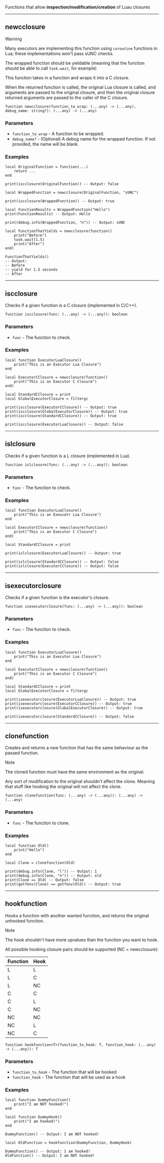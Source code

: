 Functions that allow **inspection/modification/creation** of Luau closures

---

## newcclosure

> [!WARNING]
> Many executors are implementing this function using `coroutine` functions in Lua; these implementations won't pass sUNC checks.
>
> The wrapped function should be yieldable (meaning that the function should be able to call `task.wait`, for example)

This function takes in a function and wraps it into a C closure.

When the returned function is called, the original Lua closure is called, and arguments are passed to the original closure, and then the original closure returned arguments are passed to the caller of the C closure.

```luau
function newcclosure(function_to_wrap: (...any) -> (...any), debug_name: string?): (...any) -> (...any)
```

### Parameters

- `function_to_wrap` - A function to be wrapped.
- `debug_name?` - (Optional) A debug name for the wrapped function. If not provided, the name will be blank.

### Examples

```luau
local OriginalFunction = function(...)
    return ...
end

print(iscclosure(OriginalFunction)) -- Output: false

local WrappedFunction = newcclosure(OriginalFunction, "sUNC")

print(iscclosure(WrappedFunction)) -- Output: true

local FunctionResults = WrappedFunction("Hello")
print(FunctionResults) -- Output: Hello

print(debug.info(WrappedFunction, "n")) -- Output: sUNC
```

```luau
local FunctionThatYields = newcclosure(function()
    print("Before")
    task.wait(1.5)
    print("After")
end)

FunctionThatYields()
-- Output:
-- Before
-- yield for 1.5 seconds
-- After
```

---

## iscclosure

Checks if a given function is a C closure (implemented in C/C++).

```luau
function iscclosure(func: (...any) -> (...any)): boolean
```

### Parameters

- `func` - The function to check.

### Examples

```luau
local function ExecutorLuaClosure()
    print("This is an Executor Lua Closure")
end

local ExecutorCClosure = newcclosure(function()
    print("This is an Executor C Closure")
end)

local StandardCClosure = print
local GlobalExecutorClosure = filtergc

print(iscclosure(ExecutorCClosure)) -- Output: true
print(iscclosure(GlobalExecutorClosure)) -- Output: true
print(iscclosure(StandardCClosure)) -- Output: true

print(iscclosure(ExecutorLuaClosure)) -- Output: false
```

---

## islclosure

Checks if a given function is a L closure (implemented in Lua).

```luau
function islclosure(func: (...any) -> (...any)): boolean
```

### Parameters

- `func` - The function to check.

### Examples

```luau
local function ExecutorLuaClosure()
    print("This is an Exeucotr Lua Closure")
end

local ExecutorCClosure = newcclosure(function()
    print("This is an Executor C Closure")
end)

local StandardCClosure = print

print(islclosure(ExecutorLuaClosure)) -- Output: true

print(islclosure(StandardCClosure)) -- Output: false
print(islclosure(ExecutorCClosure)) -- Output: false
```

---

## isexecutorclosure

Checks if a given function is the executor's closure.

```luau
function isexecutorclosure(func: (...any) -> (...any)): boolean
```

### Parameters

- `func` - The function to check.

### Examples

```luau
local function ExecutorLuaClosure()
    print("This is an Executor Lua Closure")
end

local ExecutorCClosure = newcclosure(function()
    print("This is an Executor C Closure")
end)

local StandardCClosure = print
local GlobalExecutorClosure = filtergc

print(isexecutorclosure(ExecutorLuaClosure)) -- Output: true
print(isexecutorclosure(ExecutorCClosure)) -- Output: true
print(isexecutorclosure(GlobalExecutorClosure)) -- Output: true

print(isexecutorclosure(StandardCClosure)) -- Output: false
```

---

## clonefunction

Creates and returns a new function that has the same behaviour as the passed function.
> [!NOTE]
> The cloned function must have the same environment as the original.
> 
> Any sort of modification to the original shouldn't affect the clone. Meaning that stuff like hooking the original will not affect the clone.

```luau
function clonefunction(func: (...any) -> (...any)): (...any) -> (...any)
```

### Parameters

- `func` - The function to clone.

### Examples

```luau
local function Old()
    print("Hello")
end

local Clone = clonefunction(Old)

print(debug.info(Clone, "l")) -- Output: 1
print(debug.info(Clone, "n")) -- Output: old
print(Clone == Old) -- Output: false
print(getfenv(Clone) == getfenv(Old)) -- Output: true
```

---

## hookfunction

Hooks a function with another wanted function, and returns the original unhooked function.

> [!Note]
> The hook shouldn't have more upvalues than the function you want to hook.
>                       
> All possible hooking closure pairs should be supported (NC = newcclosure):

| Function | Hook |
| -------- | ---- |
|     L    |  L   |
|     L    |  C   |
|     L    |  NC  |
|     C    |  C   |
|     C    |  L   |
|     C    |  NC  |
|     NC   |  NC  |
|     NC   |  L   |
|     NC   |  C   |

```luau
function hookfunction<T>(function_to_hook: T, function_hook: (...any) -> (...any)): T
```

### Parameters

- `function_to_hook` - The function that will be hooked
- `function_hook` - The function that will be used as a hook

### Examples

```luau
local function DummyFunction()
    print("I am NOT hooked!")
end

local function DummyHook()
    print("I am hooked!")
end

DummyFunction() -- Output: I am NOT hooked!

local OldFunction = hookfunction(DummyFunction, DummyHook)

DummyFunction() -- Output: I am hooked!
OldFunction() -- Output: I am NOT hooked!
```
